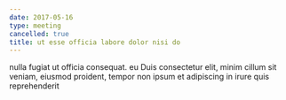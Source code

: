 ```yaml
---
date: 2017-05-16
type: meeting
cancelled: true
title: ut esse officia labore dolor nisi do
---
```

nulla fugiat ut officia consequat. eu Duis consectetur elit, minim cillum sit veniam, eiusmod proident, tempor non ipsum et adipiscing in irure quis reprehenderit